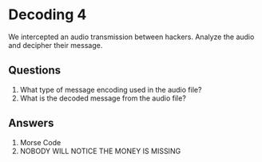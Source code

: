 # Decoding 4
We intercepted an audio transmission between hackers. Analyze the audio and decipher their message.

## Questions
1. What type of message encoding used in the audio file?
2. What is the decoded message from the audio file?

## Answers
1. Morse Code
2. NOBODY WILL NOTICE THE MONEY IS MISSING
